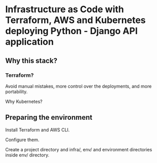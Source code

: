 # Infrastructure as Code with Terraform, AWS and Kubernetes deploying Python - Django API application

## Why this stack?

### Terraform?

Avoid manual mistakes, more control over the deployments, and more portability.

Why Kubernetes?

## Preparing the environment

Install Terraform and AWS CLI.

Configure them.

Create a project directory and infra/, env/ and environment directories inside env/ directory.

